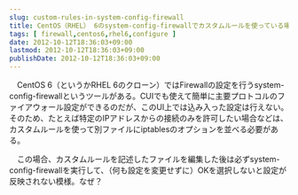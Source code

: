 ```yaml
---
slug: custom-rules-in-system-config-firewall
title: CentOS（RHEL） 6のsystem-config-firewallでカスタムルールを使っている場合の注意
tags: [ firewall,centos6,rhel6,configure ]
date: 2012-10-12T18:36:03+09:00
lastmod: 2012-10-12T18:36:03+09:00
publishDate: 2012-10-12T18:36:03+09:00
---
```


<p>　CentOS 6（というかRHEL 6のクローン）ではFirewallの設定を行うsystem-config-firewallというツールがある。CUIでも使えて簡単に主要プロトコルのファイアウォール設定ができるのだが、このUI上では込み入った設定は行えない。そのため、たとえば特定のIPアドレスからの接続のみを許可したい場合などは、カスタムルールを使って別ファイルにiptablesのオプションを並べる必要がある。</p>

<p>　この場合、カスタムルールを記述したファイルを編集した後は必ずsystem-config-firewallを実行して、（何も設定を変更せずに）OKを選択しないと設定が反映されない模様。なぜ？</p>
